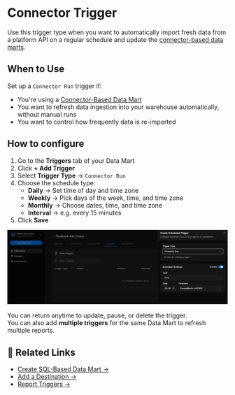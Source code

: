 # Connector Trigger

Use this trigger type when you want to automatically import fresh data from a platform API on a regular schedule and update the [connector-based data marts](connector-data-mart.md).

## When to Use

Set up a `Connector Run` trigger if:

- You're using a [Connector-Based Data Mart](connector-data-mart.md)
- You want to refresh data ingestion into your warehouse automatically, without manual runs
- You want to control how frequently data is re-imported

## How to configure

1. Go to the **Triggers** tab of your Data Mart  
2. Click **+ Add Trigger**  
3. Select **Trigger Type** → `Connector Run`  
4. Choose the schedule type:
   - **Daily** → Set time of day and time zone
   - **Weekly** → Pick days of the week, time, and time zone
   - **Monthly** → Choose dates, time, and time zone
   - **Interval** → e.g. every 15 minutes  
5. Click **Save**

![Connector Trigger Setup Screenshot](../../res/screens/Connector-Trigger-1.png)

You can return anytime to update, pause, or delete the trigger.  
You can also add **multiple triggers** for the same Data Mart to refresh multiple reports.

## 🔗 Related Links

- [Create SQL-Based Data Mart →](sql-data-mart.md)  
- [Add a Destination →](../../destinations/manage-destinations.md)  
- [Report Triggers →](report-triggers.md)
